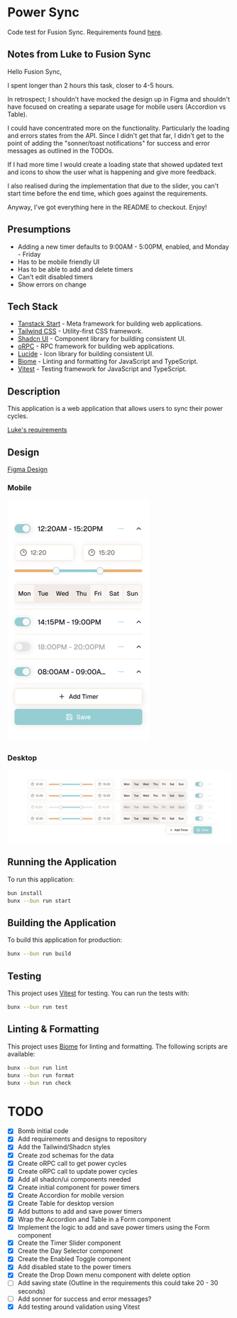 # Power Sync

Code test for Fusion Sync. Requirements found [here](/requirements/REQUIREMENTS.md).

## Notes from Luke to Fusion Sync

Hello Fusion Sync,

I spent longer than 2 hours this task, closer to 4-5 hours.

In retrospect; I shouldn't have mocked the design up in Figma and shouldn't have focused on creating a separate usage for mobile users (Accordion vs Table).

I could have concentrated more on the functionality. Particularly the loading and errors states from the API. Since I didn't get that far, I didn't get to the point of adding the "sonner/toast notifications" for success and error messages as outlined in the TODOs.

If I had more time I would create a loading state that showed updated text and icons to show the user what is happening and give more feedback.

I also realised during the implementation that due to the slider, you can't start time before the end time, which goes against the requirements.

Anyway, I've got everything here in the README to checkout. Enjoy!

## Presumptions

- Adding a new timer defaults to 9:00AM - 5:00PM, enabled, and Monday - Friday
- Has to be mobile friendly UI
- Has to be able to add and delete timers
- Can't edit disabled timers
- Show errors on change

## Tech Stack

- [Tanstack Start](https://tanstack.com/start) - Meta framework for building web applications.
- [Tailwind CSS](https://tailwindcss.com/) - Utility-first CSS framework.
- [Shadcn UI](https://ui.shadcn.com/) - Component library for building consistent UI.
- [oRPC](https://www.orpc.dev/) - RPC framework for building web applications.
- [Lucide](https://lucide.dev/) - Icon library for building consistent UI.
- [Biome](https://biomejs.dev/) - Linting and formatting for JavaScript and TypeScript.
- [Vitest](https://vitest.dev/) - Testing framework for JavaScript and TypeScript.

## Description

This application is a web application that allows users to sync their power cycles.

[Luke's requirements](/requirements/LUKES_REQUIREMENTS.md)

## Design

[Figma Design](https://www.figma.com/design/OUiOpcqthbqh32ONmmGbsz/Power-cycles?node-id=0-1&t=hUVUxnMCgc3GY9gK-1)

### Mobile

![Mobile Design](/requirements/designs/mobile.png)

### Desktop

![Desktop Design](/requirements/designs/desktop.png)

## Running the Application

To run this application:

```bash
bun install
bunx --bun run start
```

## Building the Application

To build this application for production:

```bash
bunx --bun run build
```

## Testing

This project uses [Vitest](https://vitest.dev/) for testing. You can run the tests with:

```bash
bunx --bun run test
```

## Linting & Formatting

This project uses [Biome](https://biomejs.dev/) for linting and formatting. The following scripts are available:

```bash
bunx --bun run lint
bunx --bun run format
bunx --bun run check
```

# TODO

- [x] Bomb initial code
- [x] Add requirements and designs to repository
- [x] Add the Tailwind/Shadcn styles
- [x] Create zod schemas for the data
- [x] Create oRPC call to get power cycles
- [x] Create oRPC call to update power cycles
- [x] Add all shadcn/ui components needed
- [x] Create initial component for power timers
- [x] Create Accordion for mobile version
- [x] Create Table for desktop version
- [x] Add buttons to add and save power timers
- [x] Wrap the Accordion and Table in a Form component
- [x] Implement the logic to add and save power timers using the Form component
- [x] Create the Timer Slider component
- [x] Create the Day Selector component
- [x] Create the Enabled Toggle component
- [x] Add disabled state to the power timers
- [x] Create the Drop Down menu component with delete option
- [ ] Add saving state (Outline in the requirements this could take 20 - 30 seconds)
- [ ] Add sonner for success and error messages?
- [x] Add testing around validation using Vitest
